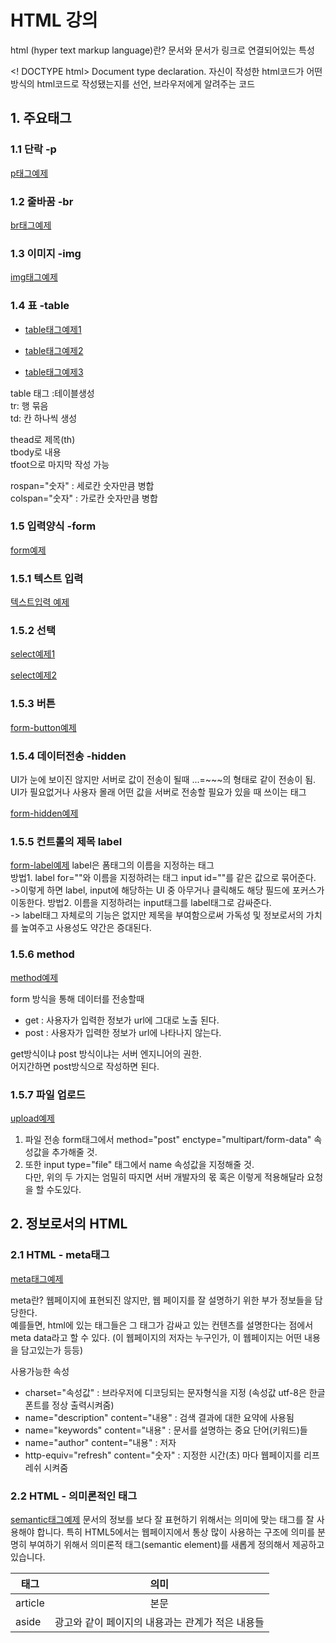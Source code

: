 # HTML 강의

html (hyper text markup language)란? 문서와 문서가 링크로 연결되어있는 특성

<! DOCTYPE html>
Document type declaration. 자신이 작성한 html코드가 어떤 방식의 html코드로 작성됐는지를 선언, 브라우저에게 알려주는 코드

## 1. 주요태그

### 1.1 단락 -p

[p태그예제](https://github.com/kjhabc2002/TIL/blob/master/html/Exam2020/p.html)

### 1.2 줄바꿈 -br

[br태그예제](https://github.com/kjhabc2002/TIL/blob/master/html/Exam2020/br.html)

### 1.3 이미지 -img

[img태그예제](https://github.com/kjhabc2002/TIL/blob/master/html/Exam2020/img.html)

### 1.4 표 -table

- [table태그예제1](https://github.com/kjhabc2002/TIL/blob/master/html/Exam2020/table1.html)

- [table태그예제2](https://github.com/kjhabc2002/TIL/blob/master/html/Exam2020/table2.html)

- [table태그예제3](https://github.com/kjhabc2002/TIL/blob/master/html/Exam2020/table3.html)

table 태그 :테이블생성  
tr: 행 묶음  
td: 칸 하나씩 생성

thead로 제목(th)  
tbody로 내용  
tfoot으로 마지막 작성 가능

rospan="숫자" : 세로칸 숫자만큼 병합  
colspan="숫자" : 가로칸 숫자만큼 병합

### 1.5 입력양식 -form

[form예제](https://github.com/kjhabc2002/TIL/blob/master/html/Exam2020/form.html)

### 1.5.1 텍스트 입력

[텍스트입력 예제](https://github.com/kjhabc2002/TIL/blob/master/html/Exam2020/text.html)

### 1.5.2 선택

[select예제1](https://github.com/kjhabc2002/TIL/blob/master/html/Exam2020/dropdown1.html)

[select예제2](https://github.com/kjhabc2002/TIL/blob/master/html/Exam2020/dropdown2.html)

### 1.5.3 버튼

[form-button예제](https://github.com/kjhabc2002/TIL/blob/master/html/Exam2020/form_button.html)

### 1.5.4 데이터전송 -hidden

UI가 눈에 보이진 않지만 서버로 값이 전송이 될때 ...=~~~의 형태로 같이 전송이 됨.  
UI가 필요없거나 사용자 몰래 어떤 값을 서버로 전송할 필요가 있을 때 쓰이는 태그

[form-hidden예제](https://github.com/kjhabc2002/TIL/blob/master/html/Exam2020/form_hidden.html)

### 1.5.5 컨트롤의 제목 label

[form-label예제](https://github.com/kjhabc2002/TIL/blob/master/html/Exam2020/form_label.html)
label은 폼태그의 이름을 지정하는 태그  
방법1. label for=""와 이름을 지정하려는 태그 input id=""를 같은 값으로 묶어준다.  
->이렇게 하면 label, input에 해당하는 UI 중 아무거나 클릭해도 해당 필드에 포커스가 이동한다.
방법2. 이름을 지정하려는 input태그를 label태그로 감싸준다.  
-> label태그 자체로의 기능은 없지만 제목을 부여함으로써 가독성 및 정보로서의 가치를 높여주고 사용성도 약간은 증대된다.

### 1.5.6 method

[method예제](https://github.com/kjhabc2002/TIL/blob/master/html/Exam2020/form_method.html)

form 방식을 통해 데이터를 전송할때

- get : 사용자가 입력한 정보가 url에 그대로 노출 된다.
- post : 사용자가 입력한 정보가 url에 나타나지 않는다.

get방식이냐 post 방식이냐는 서버 엔지니어의 권한.  
어지간하면 post방식으로 작성하면 된다.

### 1.5.7 파일 업로드

[upload예제](https://github.com/kjhabc2002/TIL/blob/master/html/Exam2020/form_upload.html)

1. 파일 전송 form태그에서 method="post" enctype="multipart/form-data" 속성값을 추가해줄 것.
2. 또한 input type="file" 태그에서 name 속성값을 지정해줄 것.  
   다만, 위의 두 가지는 엄밀히 따지면 서버 개발자의 몫 혹은 이렇게 적용해달라 요청을 할 수도있다.

## 2. 정보로서의 HTML

### 2.1 HTML - meta태그

[meta태그예제](https://github.com/kjhabc2002/TIL/blob/master/html/Exam2020/meta.html)

meta란? 웹페이지에 표현되진 않지만, 웹 페이지를 잘 설명하기 위한 부가 정보들을 담당한다.  
예를들면, html에 있는 태그들은 그 태그가 감싸고 있는 컨텐츠를 설명한다는 점에서 meta data라고 할 수 있다.
(이 웹페이지의 저자는 누구인가, 이 웹페이지는 어떤 내용을 담고있는가 등등)

사용가능한 속성

- charset="속성값" : 브라우저에 디코딩되는 문자형식을 지정 (속성값 utf-8은 한글폰트를 정상 출력시켜줌)
- name="description" content="내용" : 검색 결과에 대한 요약에 사용됨
- name="keywords" content="내용" : 문서를 설명하는 중요 단어(키워드)들
- name="author" content="내용" : 저자
- http-equiv="refresh" content="숫자" : 지정한 시간(초) 마다 웹페이지를 리프레쉬 시켜줌

### 2.2 HTML - 의미론적인 태그

[semantic태그예제](https://github.com/kjhabc2002/TIL/blob/master/html/Exam2020/semantic.html)
문서의 정보를 보다 잘 표현하기 위해서는 의미에 맞는 태그를 잘 사용해야 합니다. 특히 HTML5에서는 웹페이지에서 통상 많이 사용하는 구조에 의미를 분명히 부여하기 위해서 의미론적 태그(semantic element)를 새롭게 정의해서 제공하고 있습니다.

| 태그    |                       의미                       |
| ------- | :----------------------------------------------: |
| article |                       본문                       |
| aside   | 광고와 같이 페이지의 내용과는 관계가 적은 내용들 |
